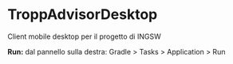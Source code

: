 # TroppAdvisorDesktop
Client mobile desktop per il progetto di INGSW

**Run:**
dal pannello sulla destra: Gradle > Tasks > Application > Run 
